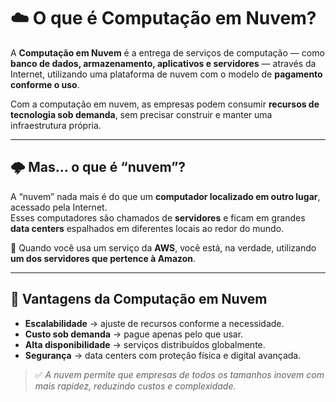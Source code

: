 # ☁️ O que é Computação em Nuvem?

A **Computação em Nuvem** é a entrega de serviços de computação — como **banco de dados, armazenamento, aplicativos e servidores** — através da Internet, utilizando uma plataforma de nuvem com o modelo de **pagamento conforme o uso**.  

Com a computação em nuvem, as empresas podem consumir **recursos de tecnologia sob demanda**, sem precisar construir e manter uma infraestrutura própria.  

---

## 🌩️ Mas... o que é “nuvem”?

A “nuvem” nada mais é do que um **computador localizado em outro lugar**, acessado pela Internet.  
Esses computadores são chamados de **servidores** e ficam em grandes **data centers** espalhados em diferentes locais ao redor do mundo.  

📌 Quando você usa um serviço da **AWS**, você está, na verdade, utilizando **um dos servidores que pertence à Amazon**.  

---

## 🎯 Vantagens da Computação em Nuvem
- **Escalabilidade** → ajuste de recursos conforme a necessidade.  
- **Custo sob demanda** → pague apenas pelo que usar.  
- **Alta disponibilidade** → serviços distribuídos globalmente.  
- **Segurança** → data centers com proteção física e digital avançada.  

> ✅ *A nuvem permite que empresas de todos os tamanhos inovem com mais rapidez, reduzindo custos e complexidade.*  
